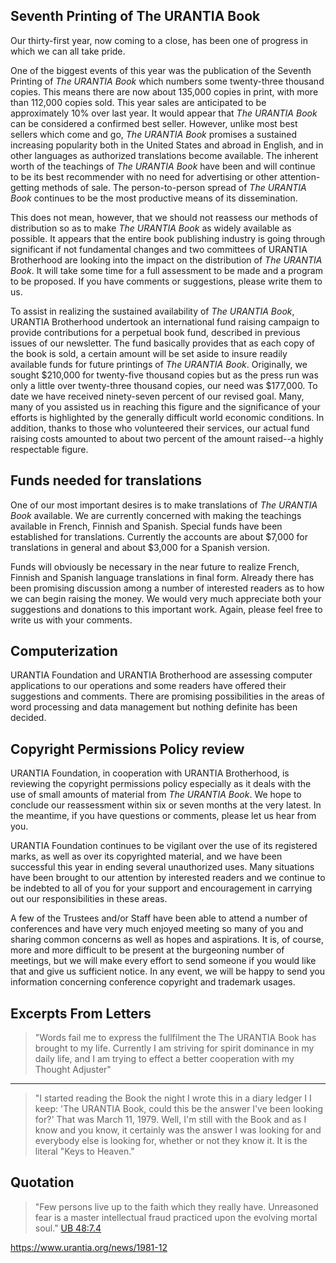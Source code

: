 

## Seventh Printing of The URANTIA Book

Our thirty-first year, now coming to a close, has been one of progress in which we can all take pride.

One of the biggest events of this year was the publication of the Seventh Printing of _The URANTIA Book_ which numbers some twenty-three thousand copies. This means there are now about 135,000 copies in print, with more than 112,000 copies sold. This year sales are anticipated to be approximately 10% over last year. It would appear that _The URANTIA Book_ can be considered a confirmed best seller. However, unlike most best sellers which come and go, _The URANTIA Book_ promises a sustained increasing popularity both in the United States and abroad in English, and in other languages as authorized translations become available. The inherent worth of the teachings of _The URANTIA Book_ have been and will continue to be its best recommender with no need for advertising or other attention-getting methods of sale. The person-to-person spread of _The URANTIA Book_ continues to be the most productive means of its dissemination.

This does not mean, however, that we should not reassess our methods of distribution so as to make _The URANTIA Book_ as widely available as possible. It appears that the entire book publishing industry is going through significant if not fundamental changes and two committees of URANTIA Brotherhood are looking into the impact on the distribution of _The URANTIA Book_. It will take some time for a full assessment to be made and a program to be proposed. If you have comments or suggestions, please write them to us.

To assist in realizing the sustained availability of _The URANTIA Book_, URANTIA Brotherhood undertook an international fund raising campaign to provide contributions for a perpetual book fund, described in previous issues of our newsletter. The fund basically provides that as each copy of the book is sold, a certain amount will be set aside to insure readily available funds for future printings of _The URANTIA Book_. Originally, we sought $210,000 for twenty-five thousand copies but as the press run was only a little over twenty-three thousand copies, our need was $177,000. To date we have received ninety-seven percent of our revised goal. Many, many of you assisted us in reaching this figure and the significance of your efforts is highlighted by the generally difficult world economic conditions. In addition, thanks to those who volunteered their services, our actual fund raising costs amounted to about two percent of the amount raised--a highly respectable figure.

## Funds needed for translations

One of our most important desires is to make translations of _The URANTIA Book_ available. We are currently concerned with making the teachings available in French, Finnish and Spanish. Special funds have been established for translations. Currently the accounts are about $7,000 for translations in general and about $3,000 for a Spanish version.

Funds will obviously be necessary in the near future to realize French, Finnish and Spanish language translations in final form. Already there has been promising discussion among a number of interested readers as to how we can begin raising the money. We would very much appreciate both your suggestions and donations to this important work. Again, please feel free to write us with your comments.

## Computerization

URANTIA Foundation and URANTIA Brotherhood are assessing computer applications to our operations and some readers have offered their suggestions and comments. There are promising possibilities in the areas of word processing and data management but nothing definite has been decided.

## Copyright Permissions Policy review

URANTIA Foundation, in cooperation with URANTIA Brotherhood, is reviewing the copyright permissions policy especially as it deals with the use of small amounts of material from _The URANTIA Book_. We hope to conclude our reassessment within six or seven months at the very latest. In the meantime, if you have questions or comments, please let us hear from you.

URANTIA Foundation continues to be vigilant over the use of its registered marks, as well as over its copyrighted material, and we have been successful this year in ending several unauthorized uses. Many situations have been brought to our attention by interested readers and we continue to be indebted to all of you for your support and encouragement in carrying out our responsibilities in these areas.

A few of the Trustees and/or Staff have been able to attend a number of conferences and have very much enjoyed meeting so many of you and sharing common concerns as well as hopes and aspirations. It is, of course, more and more difficult to be present at the burgeoning number of meetings, but we will make every effort to send someone if you would like that and give us sufficient notice. In any event, we will be happy to send you information concerning conference copyright and trademark usages.

## Excerpts From Letters

> "Words fail me to express the fullfilment the The URANTIA Book has brought to my life. Currently I am striving for spirit dominance in my daily life, and I am trying to effect a better cooperation with my Thought Adjuster"

---

> "I started reading the Book the night I wrote this in a diary ledger I I keep: 'The URANTIA Book, could this be the answer I've been looking for?' That was March 11, 1979. Well, I'm still with the Book and as I know and you know, it certainly was the answer I was looking for and everybody else is looking for, whether or not they know it. It is the literal "Keys to Heaven."

## Quotation

> "Few persons live up to the faith which they really have. Unreasoned fear is a master intellectual fraud practiced upon the evolving mortal soul." [UB 48:7.4](/en/The_Urantia_Book/48#p7_4)

https://www.urantia.org/news/1981-12